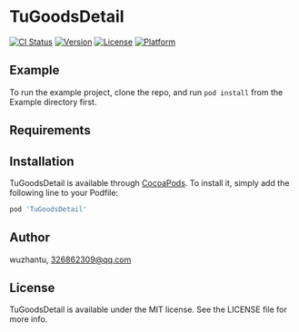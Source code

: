 # TuGoodsDetail

[![CI Status](https://img.shields.io/travis/wuzhantu/TuGoodsDetail.svg?style=flat)](https://travis-ci.org/wuzhantu/TuGoodsDetail)
[![Version](https://img.shields.io/cocoapods/v/TuGoodsDetail.svg?style=flat)](https://cocoapods.org/pods/TuGoodsDetail)
[![License](https://img.shields.io/cocoapods/l/TuGoodsDetail.svg?style=flat)](https://cocoapods.org/pods/TuGoodsDetail)
[![Platform](https://img.shields.io/cocoapods/p/TuGoodsDetail.svg?style=flat)](https://cocoapods.org/pods/TuGoodsDetail)

## Example

To run the example project, clone the repo, and run `pod install` from the Example directory first.

## Requirements

## Installation

TuGoodsDetail is available through [CocoaPods](https://cocoapods.org). To install
it, simply add the following line to your Podfile:

```ruby
pod 'TuGoodsDetail'
```

## Author

wuzhantu, 326862309@qq.com

## License

TuGoodsDetail is available under the MIT license. See the LICENSE file for more info.
